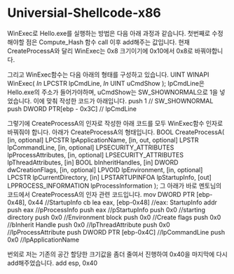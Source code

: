 # Universial-Shellcode-x86
WinExec로 Hello.exe를 실행하는 방법은 다음 아래 과정과 같습니다.
첫번째로 수정해야할 점은 Compute_Hash 함수 call 이후 add해주는 값입니다.
현재 CreateProcessA와 달리 WinExec는 0x8 크기이기에 0x10에서 0x8로 바꿔야합니다.

그리고 WinExec함수는 다음 아래의 형태를 구성하고 있습니다. 
    UINT WINAPI WinExec(
      _In_ LPCSTR lpCmdLine,
      _In_ UINT   uCmdShow
    );
IpCmdLine은 Hello.exe의 주소가 들어가야하며, uCmdShow는 SW_SHOWNORMAL으로 1을 넣었습니다. 이에 맞춰 작성한 코드가 아래입니다.
    push 1 // SW_SHOWNORMAL
    push DWORD PTR[ebp - 0x3C] // lpCmdLine

그렇기에 CreateProcessA의 인자로 작성한 아래 코드를 모두 WinExec함수 인자로 바꿔줘야 합니다.
아래가 CreateProcessA의 형태입니다.
    BOOL CreateProcessA(
      [in, optional]      LPCSTR                lpApplicationName,
      [in, out, optional] LPSTR                 lpCommandLine,
      [in, optional]      LPSECURITY_ATTRIBUTES lpProcessAttributes,
      [in, optional]      LPSECURITY_ATTRIBUTES lpThreadAttributes,
      [in]                BOOL                  bInheritHandles,
      [in]                DWORD                 dwCreationFlags,
      [in, optional]      LPVOID                lpEnvironment,
      [in, optional]      LPCSTR                lpCurrentDirectory,
      [in]                LPSTARTUPINFOA        lpStartupInfo,
      [out]               LPPROCESS_INFORMATION lpProcessInformation
    );
그 아래가 바로 멘토님의 코드에서 CreateProcessA의 인자 관련 코드입니다.
    mov DWORD PTR [ebp-0x48], 0x44 //StartupInfo cb
    lea eax, [ebp-0x48]  //eax: StartupInfo addr
    push eax //pProcessInfo
    push eax //pStartupInfo
    push 0x0 //starting directory
    push 0x0 //Environment block
    push 0x0 //Create flags
    push 0x0 //bInherit Handle
    push 0x0 //lpThreadAttribute
    push 0x0 //lpProcessAttribute
    push DWORD PTR [ebp-0x4C] //lpCommandLine
    push 0x0 //lpApplicationName


번외로 저는 기존의 공간 할당한 크기값을 좀더 줄여서 진행하여 0x40을 마지막에 다시 add해주었습니다.
    add esp, 0x40
